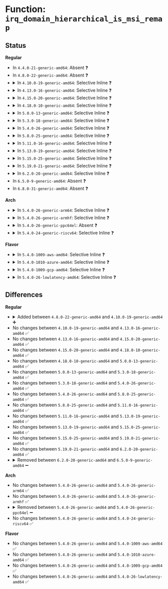 # Function: <code>irq_domain_hierarchical_is_msi_remap</code>

## Status
<b>Regular</b>
<ul>
<li>
In <code>4.4.0-21-generic-amd64</code>: Absent ❓
</li>
<li>
In <code>4.8.0-22-generic-amd64</code>: Absent ❓
</li>
<li>
<details>
<summary>In <code>4.10.0-19-generic-amd64</code>: Selective Inline ❓</summary>

```c
bool irq_domain_hierarchical_is_msi_remap(struct irq_domain * domain)
```

```json
{
  "name": "irq_domain_hierarchical_is_msi_remap",
  "collision_type": "Unique Global",
  "inline_type": "Selective",
  "funcs": [
    {
      "addr": 18446744071579813293,
      "name": "irq_domain_hierarchical_is_msi_remap",
      "external": true,
      "loc": "kernel/irq/irqdomain.c:1442",
      "file": "kernel/irq/irqdomain.c",
      "inline": "not declared, inlined",
      "caller_inline": [
        "kernel/irq/irqdomain.c:irq_domain_check_msi_remap"
      ],
      "caller_func": []
    }
  ],
  "symbols": [
    {
      "addr": 18446744071579819312,
      "name": "irq_domain_hierarchical_is_msi_remap",
      "section": ".text",
      "bind": "STB_GLOBAL",
      "size": 42
    }
  ]
}
```
</details>
</li>
<li>
<details>
<summary>In <code>4.13.0-16-generic-amd64</code>: Selective Inline ❓</summary>

```c
bool irq_domain_hierarchical_is_msi_remap(struct irq_domain * domain)
```

```json
{
  "name": "irq_domain_hierarchical_is_msi_remap",
  "collision_type": "Unique Global",
  "inline_type": "Selective",
  "funcs": [
    {
      "addr": 18446744071579811563,
      "name": "irq_domain_hierarchical_is_msi_remap",
      "external": true,
      "loc": "kernel/irq/irqdomain.c:1582",
      "file": "kernel/irq/irqdomain.c",
      "inline": "not declared, inlined",
      "caller_inline": [
        "kernel/irq/irqdomain.c:irq_domain_check_msi_remap"
      ],
      "caller_func": []
    }
  ],
  "symbols": [
    {
      "addr": 18446744071579817696,
      "name": "irq_domain_hierarchical_is_msi_remap",
      "section": ".text",
      "bind": "STB_GLOBAL",
      "size": 42
    }
  ]
}
```
</details>
</li>
<li>
<details>
<summary>In <code>4.15.0-20-generic-amd64</code>: Selective Inline ❓</summary>

```c
bool irq_domain_hierarchical_is_msi_remap(struct irq_domain * domain)
```

```json
{
  "name": "irq_domain_hierarchical_is_msi_remap",
  "collision_type": "Unique Global",
  "inline_type": "Selective",
  "funcs": [
    {
      "addr": 18446744071579845579,
      "name": "irq_domain_hierarchical_is_msi_remap",
      "external": true,
      "loc": "kernel/irq/irqdomain.c:1764",
      "file": "kernel/irq/irqdomain.c",
      "inline": "not declared, inlined",
      "caller_inline": [
        "kernel/irq/irqdomain.c:irq_domain_check_msi_remap"
      ],
      "caller_func": []
    }
  ],
  "symbols": [
    {
      "addr": 18446744071579853072,
      "name": "irq_domain_hierarchical_is_msi_remap",
      "section": ".text",
      "bind": "STB_GLOBAL",
      "size": 42
    }
  ]
}
```
</details>
</li>
<li>
<details>
<summary>In <code>4.18.0-10-generic-amd64</code>: Selective Inline ❓</summary>

```c
bool irq_domain_hierarchical_is_msi_remap(struct irq_domain * domain)
```

```json
{
  "name": "irq_domain_hierarchical_is_msi_remap",
  "collision_type": "Unique Global",
  "inline_type": "Selective",
  "funcs": [
    {
      "addr": 18446744071579879355,
      "name": "irq_domain_hierarchical_is_msi_remap",
      "external": true,
      "loc": "kernel/irq/irqdomain.c:1648",
      "file": "kernel/irq/irqdomain.c",
      "inline": "not declared, inlined",
      "caller_inline": [
        "kernel/irq/irqdomain.c:irq_domain_check_msi_remap"
      ],
      "caller_func": []
    }
  ],
  "symbols": [
    {
      "addr": 18446744071579886720,
      "name": "irq_domain_hierarchical_is_msi_remap",
      "section": ".text",
      "bind": "STB_GLOBAL",
      "size": 42
    }
  ]
}
```
</details>
</li>
<li>
<details>
<summary>In <code>5.0.0-13-generic-amd64</code>: Selective Inline ❓</summary>

```c
bool irq_domain_hierarchical_is_msi_remap(struct irq_domain * domain)
```

```json
{
  "name": "irq_domain_hierarchical_is_msi_remap",
  "collision_type": "Unique Global",
  "inline_type": "Selective",
  "funcs": [
    {
      "addr": 18446744071579926635,
      "name": "irq_domain_hierarchical_is_msi_remap",
      "external": true,
      "loc": "kernel/irq/irqdomain.c:1648",
      "file": "kernel/irq/irqdomain.c",
      "inline": "not declared, inlined",
      "caller_inline": [
        "kernel/irq/irqdomain.c:irq_domain_check_msi_remap"
      ],
      "caller_func": []
    }
  ],
  "symbols": [
    {
      "addr": 18446744071579933776,
      "name": "irq_domain_hierarchical_is_msi_remap",
      "section": ".text",
      "bind": "STB_GLOBAL",
      "size": 42
    }
  ]
}
```
</details>
</li>
<li>
<details>
<summary>In <code>5.3.0-18-generic-amd64</code>: Selective Inline ❓</summary>

```c
bool irq_domain_hierarchical_is_msi_remap(struct irq_domain * domain)
```

```json
{
  "name": "irq_domain_hierarchical_is_msi_remap",
  "collision_type": "Unique Global",
  "inline_type": "Selective",
  "funcs": [
    {
      "addr": 18446744071579965101,
      "name": "irq_domain_hierarchical_is_msi_remap",
      "external": true,
      "loc": "kernel/irq/irqdomain.c:1685",
      "file": "kernel/irq/irqdomain.c",
      "inline": "not declared, inlined",
      "caller_inline": [
        "kernel/irq/irqdomain.c:irq_domain_check_msi_remap"
      ],
      "caller_func": []
    }
  ],
  "symbols": [
    {
      "addr": 18446744071579972128,
      "name": "irq_domain_hierarchical_is_msi_remap",
      "section": ".text",
      "bind": "STB_GLOBAL",
      "size": 42
    }
  ]
}
```
</details>
</li>
<li>
<details>
<summary>In <code>5.4.0-26-generic-amd64</code>: Selective Inline ❓</summary>

```c
bool irq_domain_hierarchical_is_msi_remap(struct irq_domain * domain)
```

```json
{
  "name": "irq_domain_hierarchical_is_msi_remap",
  "collision_type": "Unique Global",
  "inline_type": "Selective",
  "funcs": [
    {
      "addr": 18446744071580014861,
      "name": "irq_domain_hierarchical_is_msi_remap",
      "external": true,
      "loc": "kernel/irq/irqdomain.c:1688",
      "file": "kernel/irq/irqdomain.c",
      "inline": "not declared, inlined",
      "caller_inline": [
        "kernel/irq/irqdomain.c:irq_domain_check_msi_remap"
      ],
      "caller_func": []
    }
  ],
  "symbols": [
    {
      "addr": 18446744071580021952,
      "name": "irq_domain_hierarchical_is_msi_remap",
      "section": ".text",
      "bind": "STB_GLOBAL",
      "size": 42
    }
  ]
}
```
</details>
</li>
<li>
<details>
<summary>In <code>5.8.0-25-generic-amd64</code>: Selective Inline ❓</summary>

```c
bool irq_domain_hierarchical_is_msi_remap(struct irq_domain * domain)
```

```json
{
  "name": "irq_domain_hierarchical_is_msi_remap",
  "collision_type": "Unique Global",
  "inline_type": "Selective",
  "funcs": [
    {
      "addr": 18446744071580064493,
      "name": "irq_domain_hierarchical_is_msi_remap",
      "external": true,
      "loc": "kernel/irq/irqdomain.c:1690",
      "file": "kernel/irq/irqdomain.c",
      "inline": "not declared, inlined",
      "caller_inline": [
        "kernel/irq/irqdomain.c:irq_domain_check_msi_remap"
      ],
      "caller_func": []
    }
  ],
  "symbols": [
    {
      "addr": 18446744071580072448,
      "name": "irq_domain_hierarchical_is_msi_remap",
      "section": ".text",
      "bind": "STB_GLOBAL",
      "size": 42
    }
  ]
}
```
</details>
</li>
<li>
<details>
<summary>In <code>5.11.0-16-generic-amd64</code>: Selective Inline ❓</summary>

```c
bool irq_domain_hierarchical_is_msi_remap(struct irq_domain * domain)
```

```json
{
  "name": "irq_domain_hierarchical_is_msi_remap",
  "collision_type": "Unique Global",
  "inline_type": "Selective",
  "funcs": [
    {
      "addr": 18446744071580046237,
      "name": "irq_domain_hierarchical_is_msi_remap",
      "external": true,
      "loc": "kernel/irq/irqdomain.c:1812",
      "file": "kernel/irq/irqdomain.c",
      "inline": "not declared, inlined",
      "caller_inline": [
        "kernel/irq/irqdomain.c:irq_domain_check_msi_remap"
      ],
      "caller_func": []
    }
  ],
  "symbols": [
    {
      "addr": 18446744071580054720,
      "name": "irq_domain_hierarchical_is_msi_remap",
      "section": ".text",
      "bind": "STB_GLOBAL",
      "size": 42
    }
  ]
}
```
</details>
</li>
<li>
<details>
<summary>In <code>5.13.0-19-generic-amd64</code>: Selective Inline ❓</summary>

```c
bool irq_domain_hierarchical_is_msi_remap(struct irq_domain * domain)
```

```json
{
  "name": "irq_domain_hierarchical_is_msi_remap",
  "collision_type": "Unique Global",
  "inline_type": "Selective",
  "funcs": [
    {
      "addr": 18446744071580047101,
      "name": "irq_domain_hierarchical_is_msi_remap",
      "external": true,
      "loc": "kernel/irq/irqdomain.c:1775",
      "file": "kernel/irq/irqdomain.c",
      "inline": "not declared, inlined",
      "caller_inline": [
        "kernel/irq/irqdomain.c:irq_domain_check_msi_remap"
      ],
      "caller_func": []
    }
  ],
  "symbols": [
    {
      "addr": 18446744071580055424,
      "name": "irq_domain_hierarchical_is_msi_remap",
      "section": ".text",
      "bind": "STB_GLOBAL",
      "size": 42
    }
  ]
}
```
</details>
</li>
<li>
<details>
<summary>In <code>5.15.0-25-generic-amd64</code>: Selective Inline ❓</summary>

```c
bool irq_domain_hierarchical_is_msi_remap(struct irq_domain * domain)
```

```json
{
  "name": "irq_domain_hierarchical_is_msi_remap",
  "collision_type": "Unique Global",
  "inline_type": "Selective",
  "funcs": [
    {
      "addr": 18446744071580180013,
      "name": "irq_domain_hierarchical_is_msi_remap",
      "external": true,
      "loc": "kernel/irq/irqdomain.c:1820",
      "file": "kernel/irq/irqdomain.c",
      "inline": "not declared, inlined",
      "caller_inline": [
        "kernel/irq/irqdomain.c:irq_domain_check_msi_remap"
      ],
      "caller_func": []
    }
  ],
  "symbols": [
    {
      "addr": 18446744071580187888,
      "name": "irq_domain_hierarchical_is_msi_remap",
      "section": ".text",
      "bind": "STB_GLOBAL",
      "size": 42
    }
  ]
}
```
</details>
</li>
<li>
<details>
<summary>In <code>5.19.0-21-generic-amd64</code>: Selective Inline ❓</summary>

```c
bool irq_domain_hierarchical_is_msi_remap(struct irq_domain * domain)
```

```json
{
  "name": "irq_domain_hierarchical_is_msi_remap",
  "collision_type": "Unique Global",
  "inline_type": "Selective",
  "funcs": [
    {
      "addr": 18446744071580327996,
      "name": "irq_domain_hierarchical_is_msi_remap",
      "external": true,
      "loc": "kernel/irq/irqdomain.c:1824",
      "file": "kernel/irq/irqdomain.c",
      "inline": "not declared, inlined",
      "caller_inline": [
        "kernel/irq/irqdomain.c:irq_domain_check_msi_remap"
      ],
      "caller_func": []
    }
  ],
  "symbols": [
    {
      "addr": 18446744071580336576,
      "name": "irq_domain_hierarchical_is_msi_remap",
      "section": ".text",
      "bind": "STB_GLOBAL",
      "size": 54
    }
  ]
}
```
</details>
</li>
<li>
<details>
<summary>In <code>6.2.0-20-generic-amd64</code>: Selective Inline ❓</summary>

```c
bool irq_domain_hierarchical_is_msi_remap(struct irq_domain * domain)
```

```json
{
  "name": "irq_domain_hierarchical_is_msi_remap",
  "collision_type": "Unique Global",
  "inline_type": "Selective",
  "funcs": [
    {
      "addr": 18446744071580543644,
      "name": "irq_domain_hierarchical_is_msi_remap",
      "external": true,
      "loc": "kernel/irq/irqdomain.c:1892",
      "file": "kernel/irq/irqdomain.c",
      "inline": "not declared, inlined",
      "caller_inline": [
        "kernel/irq/irqdomain.c:irq_domain_check_msi_remap"
      ],
      "caller_func": []
    }
  ],
  "symbols": [
    {
      "addr": 18446744071580553488,
      "name": "irq_domain_hierarchical_is_msi_remap",
      "section": ".text",
      "bind": "STB_GLOBAL",
      "size": 54
    }
  ]
}
```
</details>
</li>
<li>
In <code>6.5.0-9-generic-amd64</code>: Absent ❓
</li>
<li>
In <code>6.8.0-31-generic-amd64</code>: Absent ❓
</li>
</ul>
<b>Arch</b>
<ul>
<li>
<details>
<summary>In <code>5.4.0-26-generic-arm64</code>: Selective Inline ❓</summary>

```c
bool irq_domain_hierarchical_is_msi_remap(struct irq_domain * domain)
```

```json
{
  "name": "irq_domain_hierarchical_is_msi_remap",
  "collision_type": "Unique Global",
  "inline_type": "Selective",
  "funcs": [
    {
      "addr": 18446603336491216324,
      "name": "irq_domain_hierarchical_is_msi_remap",
      "external": true,
      "loc": "kernel/irq/irqdomain.c:1688",
      "file": "kernel/irq/irqdomain.c",
      "inline": "not declared, inlined",
      "caller_inline": [
        "kernel/irq/irqdomain.c:irq_domain_check_msi_remap"
      ],
      "caller_func": []
    }
  ],
  "symbols": [
    {
      "addr": 18446603336491225440,
      "name": "irq_domain_hierarchical_is_msi_remap",
      "section": ".text",
      "bind": "STB_GLOBAL",
      "size": 80
    }
  ]
}
```
</details>
</li>
<li>
<details>
<summary>In <code>5.4.0-26-generic-armhf</code>: Selective Inline ❓</summary>

```c
bool irq_domain_hierarchical_is_msi_remap(struct irq_domain * domain)
```

```json
{
  "name": "irq_domain_hierarchical_is_msi_remap",
  "collision_type": "Unique Global",
  "inline_type": "Selective",
  "funcs": [
    {
      "addr": 3225231684,
      "name": "irq_domain_hierarchical_is_msi_remap",
      "external": true,
      "loc": "kernel/irq/irqdomain.c:1688",
      "file": "kernel/irq/irqdomain.c",
      "inline": "not declared, inlined",
      "caller_inline": [
        "kernel/irq/irqdomain.c:irq_domain_check_msi_remap"
      ],
      "caller_func": []
    }
  ],
  "symbols": [
    {
      "addr": 3225240084,
      "name": "irq_domain_hierarchical_is_msi_remap",
      "section": ".text",
      "bind": "STB_GLOBAL",
      "size": 64
    }
  ]
}
```
</details>
</li>
<li>
<details>
<summary>In <code>5.4.0-26-generic-ppc64el</code>: Absent ❓</summary>

```json
{
  "name": "irq_domain_hierarchical_is_msi_remap",
  "collision_type": "Unique Static",
  "inline_type": "Full",
  "funcs": [
    {
      "addr": 0,
      "name": "irq_domain_hierarchical_is_msi_remap",
      "external": false,
      "loc": "include/linux/irqdomain.h:580",
      "file": "kernel/irq/irqdomain.c",
      "inline": "declared, inlined",
      "caller_inline": [],
      "caller_func": []
    }
  ],
  "symbols": []
}
```
</details>
</li>
<li>
<details>
<summary>In <code>5.4.0-24-generic-riscv64</code>: Selective Inline ❓</summary>

```c
bool irq_domain_hierarchical_is_msi_remap(struct irq_domain * domain)
```

```json
{
  "name": "irq_domain_hierarchical_is_msi_remap",
  "collision_type": "Unique Global",
  "inline_type": "Selective",
  "funcs": [
    {
      "addr": 18446743936271753816,
      "name": "irq_domain_hierarchical_is_msi_remap",
      "external": true,
      "loc": "kernel/irq/irqdomain.c:1688",
      "file": "kernel/irq/irqdomain.c",
      "inline": "not declared, inlined",
      "caller_inline": [
        "kernel/irq/irqdomain.c:irq_domain_check_msi_remap"
      ],
      "caller_func": []
    }
  ],
  "symbols": [
    {
      "addr": 18446743936271761116,
      "name": "irq_domain_hierarchical_is_msi_remap",
      "section": ".text",
      "bind": "STB_GLOBAL",
      "size": 62
    }
  ]
}
```
</details>
</li>
</ul>
<b>Flavor</b>
<ul>
<li>
<details>
<summary>In <code>5.4.0-1009-aws-amd64</code>: Selective Inline ❓</summary>

```c
bool irq_domain_hierarchical_is_msi_remap(struct irq_domain * domain)
```

```json
{
  "name": "irq_domain_hierarchical_is_msi_remap",
  "collision_type": "Unique Global",
  "inline_type": "Selective",
  "funcs": [
    {
      "addr": 18446744071579983597,
      "name": "irq_domain_hierarchical_is_msi_remap",
      "external": true,
      "loc": "kernel/irq/irqdomain.c:1688",
      "file": "kernel/irq/irqdomain.c",
      "inline": "not declared, inlined",
      "caller_inline": [
        "kernel/irq/irqdomain.c:irq_domain_check_msi_remap"
      ],
      "caller_func": []
    }
  ],
  "symbols": [
    {
      "addr": 18446744071579990688,
      "name": "irq_domain_hierarchical_is_msi_remap",
      "section": ".text",
      "bind": "STB_GLOBAL",
      "size": 42
    }
  ]
}
```
</details>
</li>
<li>
<details>
<summary>In <code>5.4.0-1010-azure-amd64</code>: Selective Inline ❓</summary>

```c
bool irq_domain_hierarchical_is_msi_remap(struct irq_domain * domain)
```

```json
{
  "name": "irq_domain_hierarchical_is_msi_remap",
  "collision_type": "Unique Global",
  "inline_type": "Selective",
  "funcs": [
    {
      "addr": 18446744071579921373,
      "name": "irq_domain_hierarchical_is_msi_remap",
      "external": true,
      "loc": "kernel/irq/irqdomain.c:1688",
      "file": "kernel/irq/irqdomain.c",
      "inline": "not declared, inlined",
      "caller_inline": [
        "kernel/irq/irqdomain.c:irq_domain_check_msi_remap"
      ],
      "caller_func": []
    }
  ],
  "symbols": [
    {
      "addr": 18446744071579928464,
      "name": "irq_domain_hierarchical_is_msi_remap",
      "section": ".text",
      "bind": "STB_GLOBAL",
      "size": 42
    }
  ]
}
```
</details>
</li>
<li>
<details>
<summary>In <code>5.4.0-1009-gcp-amd64</code>: Selective Inline ❓</summary>

```c
bool irq_domain_hierarchical_is_msi_remap(struct irq_domain * domain)
```

```json
{
  "name": "irq_domain_hierarchical_is_msi_remap",
  "collision_type": "Unique Global",
  "inline_type": "Selective",
  "funcs": [
    {
      "addr": 18446744071579975133,
      "name": "irq_domain_hierarchical_is_msi_remap",
      "external": true,
      "loc": "kernel/irq/irqdomain.c:1688",
      "file": "kernel/irq/irqdomain.c",
      "inline": "not declared, inlined",
      "caller_inline": [
        "kernel/irq/irqdomain.c:irq_domain_check_msi_remap"
      ],
      "caller_func": []
    }
  ],
  "symbols": [
    {
      "addr": 18446744071579982224,
      "name": "irq_domain_hierarchical_is_msi_remap",
      "section": ".text",
      "bind": "STB_GLOBAL",
      "size": 42
    }
  ]
}
```
</details>
</li>
<li>
<details>
<summary>In <code>5.4.0-26-lowlatency-amd64</code>: Selective Inline ❓</summary>

```c
bool irq_domain_hierarchical_is_msi_remap(struct irq_domain * domain)
```

```json
{
  "name": "irq_domain_hierarchical_is_msi_remap",
  "collision_type": "Unique Global",
  "inline_type": "Selective",
  "funcs": [
    {
      "addr": 18446744071580021757,
      "name": "irq_domain_hierarchical_is_msi_remap",
      "external": true,
      "loc": "kernel/irq/irqdomain.c:1688",
      "file": "kernel/irq/irqdomain.c",
      "inline": "not declared, inlined",
      "caller_inline": [
        "kernel/irq/irqdomain.c:irq_domain_check_msi_remap"
      ],
      "caller_func": []
    }
  ],
  "symbols": [
    {
      "addr": 18446744071580028864,
      "name": "irq_domain_hierarchical_is_msi_remap",
      "section": ".text",
      "bind": "STB_GLOBAL",
      "size": 42
    }
  ]
}
```
</details>
</li>
</ul>

## Differences
<b>Regular</b>
<ul>
<li>
<details>
<summary>Added between <code>4.8.0-22-generic-amd64</code> and <code>4.10.0-19-generic-amd64</code> ➕</summary>

```c
bool irq_domain_hierarchical_is_msi_remap(struct irq_domain * domain)
```
</details>
</li>
<li>
No changes between <code>4.10.0-19-generic-amd64</code> and <code>4.13.0-16-generic-amd64</code> ✅
</li>
<li>
No changes between <code>4.13.0-16-generic-amd64</code> and <code>4.15.0-20-generic-amd64</code> ✅
</li>
<li>
No changes between <code>4.15.0-20-generic-amd64</code> and <code>4.18.0-10-generic-amd64</code> ✅
</li>
<li>
No changes between <code>4.18.0-10-generic-amd64</code> and <code>5.0.0-13-generic-amd64</code> ✅
</li>
<li>
No changes between <code>5.0.0-13-generic-amd64</code> and <code>5.3.0-18-generic-amd64</code> ✅
</li>
<li>
No changes between <code>5.3.0-18-generic-amd64</code> and <code>5.4.0-26-generic-amd64</code> ✅
</li>
<li>
No changes between <code>5.4.0-26-generic-amd64</code> and <code>5.8.0-25-generic-amd64</code> ✅
</li>
<li>
No changes between <code>5.8.0-25-generic-amd64</code> and <code>5.11.0-16-generic-amd64</code> ✅
</li>
<li>
No changes between <code>5.11.0-16-generic-amd64</code> and <code>5.13.0-19-generic-amd64</code> ✅
</li>
<li>
No changes between <code>5.13.0-19-generic-amd64</code> and <code>5.15.0-25-generic-amd64</code> ✅
</li>
<li>
No changes between <code>5.15.0-25-generic-amd64</code> and <code>5.19.0-21-generic-amd64</code> ✅
</li>
<li>
No changes between <code>5.19.0-21-generic-amd64</code> and <code>6.2.0-20-generic-amd64</code> ✅
</li>
<li>
<details>
<summary>Removed between <code>6.2.0-20-generic-amd64</code> and <code>6.5.0-9-generic-amd64</code> ➖</summary>

```c
bool irq_domain_hierarchical_is_msi_remap(struct irq_domain * domain)
```
</details>
</li>
</ul>
<b>Arch</b>
<ul>
<li>
No changes between <code>5.4.0-26-generic-amd64</code> and <code>5.4.0-26-generic-arm64</code> ✅
</li>
<li>
No changes between <code>5.4.0-26-generic-amd64</code> and <code>5.4.0-26-generic-armhf</code> ✅
</li>
<li>
<details>
<summary>Removed between <code>5.4.0-26-generic-amd64</code> and <code>5.4.0-26-generic-ppc64el</code> ➖</summary>

```c
bool irq_domain_hierarchical_is_msi_remap(struct irq_domain * domain)
```
</details>
</li>
<li>
No changes between <code>5.4.0-26-generic-amd64</code> and <code>5.4.0-24-generic-riscv64</code> ✅
</li>
</ul>
<b>Flavor</b>
<ul>
<li>
No changes between <code>5.4.0-26-generic-amd64</code> and <code>5.4.0-1009-aws-amd64</code> ✅
</li>
<li>
No changes between <code>5.4.0-26-generic-amd64</code> and <code>5.4.0-1010-azure-amd64</code> ✅
</li>
<li>
No changes between <code>5.4.0-26-generic-amd64</code> and <code>5.4.0-1009-gcp-amd64</code> ✅
</li>
<li>
No changes between <code>5.4.0-26-generic-amd64</code> and <code>5.4.0-26-lowlatency-amd64</code> ✅
</li>
</ul>
